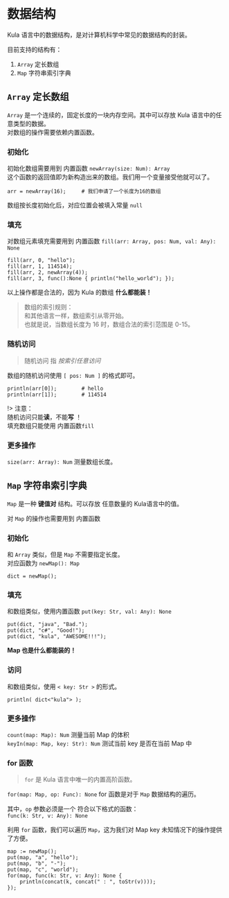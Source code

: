 # 数据结构
Kula 语言中的数据结构，是对计算机科学中常见的数据结构的封装。    

目前支持的结构有：
1. `Array` 定长数组
2. `Map` 字符串索引字典

## `Array` 定长数组
`Array` 是一个连续的，固定长度的一块内存空间。其中可以存放 Kula 语言中的任意类型的数据。    
对数组的操作需要依赖内置函数。    

### 初始化
初始化数组需要用到 内置函数 `newArray(size: Num): Array`    
这个函数的返回值即为新构造出来的数组。我们用一个变量接受他就可以了。
```kula
arr = newArray(16);     # 我们申请了一个长度为16的数组
```

数组按长度初始化后，对应位置会被填入常量 `null`

### 填充
对数组元素填充需要用到 内置函数 `fill(arr: Array, pos: Num, val: Any): None`    
```kula
fill(arr, 0, "hello");
fill(arr, 1, 114514);
fill(arr, 2, newArray(4));
fill(arr, 3, func():None { println("hello_world"); });
```
以上操作都是合法的，因为 Kula 的数组 **什么都能装！**

> 数组的索引规则：    
> 和其他语言一样，数组索引从零开始。    
> 也就是说，当数组长度为 16 时，数组合法的索引范围是 0-15。    

### 随机访问
> 随机访问 指 *按索引任意访问*

数组的随机访问使用 `[ pos: Num ]` 的格式即可。
```kula
println(arr[0]);        # hello
println(arr[1]);        # 114514
```

!> 注意：    
随机访问只能**读**，不能**写** ！    
填充数组只能使用 内置函数`fill`

### 更多操作
`size(arr: Array): Num` 测量数组长度。


## `Map` 字符串索引字典
`Map` 是一种 **键值对** 结构。可以存放 任意数量的 Kula语言中的值。

对 `Map` 的操作也需要用到 内置函数

### 初始化
和 `Array` 类似，但是 `Map` 不需要指定长度。    
对应函数为 `newMap(): Map`
```kula
dict = newMap();
```

### 填充
和数组类似，使用内置函数 `put(key: Str, val: Any): None`
```kula
put(dict, "java", "Bad.");
put(dict, "c#", "Good!");
put(dict, "kula", "AWESOME!!!");
```

**Map 也是什么都能装的！**

### 访问
和数组类似，使用 `< key: Str >` 的形式。

```kula
println( dict<"kula"> );
```

### 更多操作
`count(map: Map): Num` 测量当前 Map 的体积    
`keyIn(map: Map, key: Str): Num` 测试当前 key 是否在当前 Map 中

### for 函数
> `for` 是 Kula 语言中唯一的内置高阶函数。

`for(map: Map, op: Func): None` for 函数是对于 `Map` 数据结构的遍历。

其中，`op` 参数必须是一个 符合以下格式的函数：    
`func(k: Str, v: Any): None`

利用 `for` 函数，我们可以遍历 `Map`，这为我们对 Map key 未知情况下的操作提供了方便。

```kula
map := newMap();
put(map, "a", "hello");
put(map, "b", "-");
put(map, "c", "world");
for(map, func(k: Str, v: Any): None {
    println(concat(k, concat(" : ", toStr(v))));
});
```